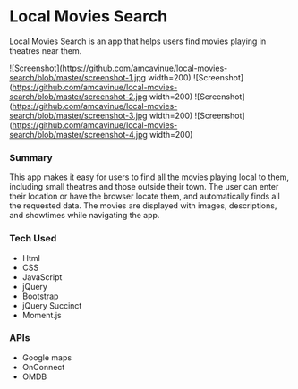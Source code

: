 # Local Movies Search
Local Movies Search is an app that helps users find movies playing in theatres near them.

![Screenshot](https://github.com/amcavinue/local-movies-search/blob/master/screenshot-1.jpg width=200)
![Screenshot](https://github.com/amcavinue/local-movies-search/blob/master/screenshot-2.jpg width=200)
![Screenshot](https://github.com/amcavinue/local-movies-search/blob/master/screenshot-3.jpg width=200)
![Screenshot](https://github.com/amcavinue/local-movies-search/blob/master/screenshot-4.jpg width=200)

### Summary
This app makes it easy for users to find all the movies playing local to them, including small theatres and those outside their town. The user can enter their location or have the browser locate them, and automatically finds all the requested data. The movies are displayed with images, descriptions, and showtimes while navigating the app.

### Tech Used
* Html
* CSS
* JavaScript
* jQuery
* Bootstrap
* jQuery Succinct
* Moment.js

### APIs
* Google maps
* OnConnect
* OMDB
